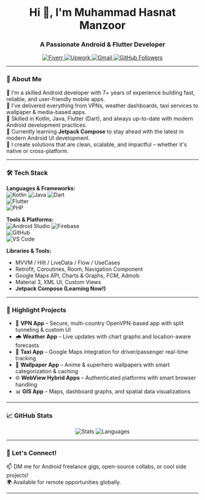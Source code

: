 <h1 align="center">Hi 👋, I'm Muhammad Hasnat Manzoor</h1>
<h3 align="center">A Passionate Android & Flutter Developer</h3>

<p align="center">
  <a href="https://www.fiverr.com/hasni1" target="_blank">
    <img src="https://img.shields.io/badge/Fiverr-1DBF73?style=for-the-badge&logo=fiverr&logoColor=white" alt="Fiverr"/>
  </a>
  <a href="https://www.upwork.com/freelancers/~01a2a42145d1f579ad" target="_blank">
    <img src="https://img.shields.io/badge/Upwork-6fda44?style=for-the-badge&logo=upwork&logoColor=white" alt="Upwork"/>
  </a>
  <a href="mailto:dev.hasni@gmail.com">
    <img src="https://img.shields.io/badge/Email-D14836?style=for-the-badge&logo=gmail&logoColor=white" alt="Gmail"/>
  </a>
  <a href="https://github.com/thehasnism" target="_blank">
    <img src="https://img.shields.io/github/followers/thehasnism?style=social" alt="GitHub Followers"/>
  </a>
</p>

---

### 🚀 About Me

🔹 I'm a skilled Android developer with 7+ years of experience building fast, reliable, and user-friendly mobile apps.  
🔹 I've delivered everything from VPNs, weather dashboards, taxi services to wallpaper & media-based apps.  
🔹 Skilled in Kotlin, Java, Flutter (Dart), and always up-to-date with modern Android development practices.  
🔹 Currently learning **Jetpack Compose** to stay ahead with the latest in modern Android UI development.  
🔹 I create solutions that are clean, scalable, and impactful – whether it's native or cross-platform.

---

### 🛠️ Tech Stack

**Languages & Frameworks:**  
![Kotlin](https://img.shields.io/badge/Kotlin-7F52FF?style=flat&logo=kotlin&logoColor=white) 
![Java](https://img.shields.io/badge/Java-007396?style=flat&logo=java&logoColor=white) 
![Dart](https://img.shields.io/badge/Dart-0175C2?style=flat&logo=dart&logoColor=white)  
![Flutter](https://img.shields.io/badge/Flutter-02569B?style=flat&logo=flutter&logoColor=white)  
![PHP](https://img.shields.io/badge/PHP-8892BF?style=flat&logo=php&logoColor=white)  

**Tools & Platforms:**  
![Android Studio](https://img.shields.io/badge/Android%20Studio-3DDC84?style=flat&logo=android-studio&logoColor=white)
![Firebase](https://img.shields.io/badge/Firebase-FFCA28?style=flat&logo=firebase&logoColor=black)  
![GitHub](https://img.shields.io/badge/GitHub-181717?style=flat&logo=github&logoColor=white)  
![VS Code](https://img.shields.io/badge/VS--Code-007ACC?style=flat&logo=visual-studio-code&logoColor=white)

**Libraries & Tools:**  
- MVVM / Hilt / LiveData / Flow / UseCases  
- Retrofit, Coroutines, Room, Navigation Component  
- Google Maps API, Charts & Graphs, FCM, Admob  
- Material 3, XML UI, Custom Views  
- **Jetpack Compose (Learning Now!)**

---

### 🌟 Highlight Projects

- 🔐 **VPN App** – Secure, multi-country OpenVPN-based app with split tunneling & custom UI  
- 🌧️ **Weather App** – Live updates with chart graphs and location-aware forecasts  
- 🚖 **Taxi App** – Google Maps integration for driver/passenger real-time tracking  
- 🎨 **Wallpaper App** – Anime & superhero wallpapers with smart categorization & caching  
- 🌐 **WebView Hybrid Apps** – Authenticated platforms with smart browser handling  
- 📊 **GIS App** – Maps, dashboard graphs, and spatial data visualizations  

---

### 📈 GitHub Stats

<p align="center">
  <img src="https://github-readme-stats.vercel.app/api?username=thehasnism&show_icons=true&theme=radical" alt="Stats"/>
  <img src="https://github-readme-stats.vercel.app/api/top-langs/?username=thehasnism&layout=compact&theme=radical" alt="Languages"/>
</p>

---

### 💬 Let's Connect!

📫 DM me for Android freelance gigs, open-source collabs, or cool side projects!  
🌍 Available for remote opportunities globally.

---
